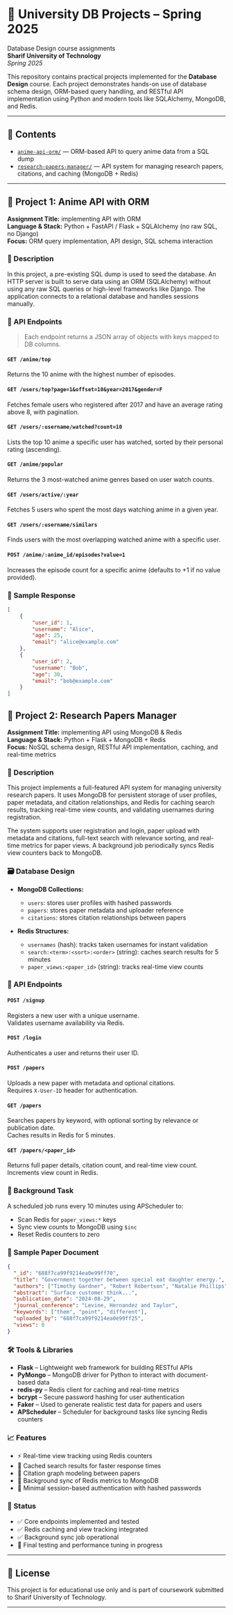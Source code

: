 # 📘 University DB Projects – Spring 2025

Database Design course assignments  
**Sharif University of Technology**  
*Spring 2025*

This repository contains practical projects implemented for the **Database Design** course. Each project demonstrates hands-on use of database schema design, ORM-based query handling, and RESTful API implementation using Python and modern tools like SQLAlchemy, MongoDB, and Redis.

---

## 📁 Contents

- [`anime-api-orm/`](#-project-1-anime-api-with-orm) — ORM-based API to query anime data from a SQL dump
- [`research-papers-manager/`](#-project-2-research-papers-manager) — API system for managing research papers, citations, and caching (MongoDB + Redis)

---

## 📌 Project 1: Anime API with ORM

**Assignment Title:** implementing API with ORM  
**Language & Stack:** Python + FastAPI / Flask + SQLAlchemy (no raw SQL, no Django)  
**Focus:** ORM query implementation, API design, SQL schema interaction

### 🧾 Description

In this project, a pre-existing SQL dump is used to seed the database. An HTTP server is built to serve data using an ORM (SQLAlchemy) without using any raw SQL queries or high-level frameworks like Django. The application connects to a relational database and handles sessions manually.

### 📡 API Endpoints

> Each endpoint returns a JSON array of objects with keys mapped to DB columns.

#### `GET /anime/top`
Returns the 10 anime with the highest number of episodes.

#### `GET /users/top?page=1&offset=10&year=2017&gender=F`
Fetches female users who registered after 2017 and have an average rating above 8, with pagination.

#### `GET /users/:username/watched?count=10`
Lists the top 10 anime a specific user has watched, sorted by their personal rating (ascending).

#### `GET /anime/popular`
Returns the 3 most-watched anime genres based on user watch counts.

#### `GET /users/active/:year`
Fetches 5 users who spent the most days watching anime in a given year.

#### `GET /users/:username/similars`
Finds users with the most overlapping watched anime with a specific user.

#### `POST /anime/:anime_id/episodes?value=1`
Increases the episode count for a specific anime (defaults to +1 if no value provided).

### 🧪 Sample Response

```json
[
    {
        "user_id": 1,
        "username": "Alice",
        "age": 25,
        "email": "alice@example.com"
    },
    {
        "user_id": 2,
        "username": "Bob",
        "age": 30,
        "email": "bob@example.com"
    }
]
```

## 📌 Project 2: Research Papers Manager

**Assignment Title:** implementing API using MongoDB & Redis  
**Language & Stack:** Python + Flask + MongoDB + Redis  
**Focus:** NoSQL schema design, RESTful API implementation, caching, and real-time metrics

### 🧾 Description

This project implements a full-featured API system for managing university research papers. It uses MongoDB for persistent storage of user profiles, paper metadata, and citation relationships, and Redis for caching search results, tracking real-time view counts, and validating usernames during registration.

The system supports user registration and login, paper upload with metadata and citations, full-text search with relevance sorting, and real-time metrics for paper views. A background job periodically syncs Redis view counters back to MongoDB.

### 🗃️ Database Design

- **MongoDB Collections:**
  - `users`: stores user profiles with hashed passwords
  - `papers`: stores paper metadata and uploader reference
  - `citations`: stores citation relationships between papers

- **Redis Structures:**
  - `usernames` (hash): tracks taken usernames for instant validation
  - `search:<term>:<sort>:<order>` (string): caches search results for 5 minutes
  - `paper_views:<paper_id>` (string): tracks real-time view counts

### 📡 API Endpoints

#### `POST /signup`
Registers a new user with a unique username.  
Validates username availability via Redis.

#### `POST /login`
Authenticates a user and returns their user ID.

#### `POST /papers`
Uploads a new paper with metadata and optional citations.  
Requires `X-User-ID` header for authentication.

#### `GET /papers`
Searches papers by keyword, with optional sorting by relevance or publication date.  
Caches results in Redis for 5 minutes.

#### `GET /papers/<paper_id>`
Returns full paper details, citation count, and real-time view count.  
Increments view count in Redis.

### 🔁 Background Task

A scheduled job runs every 10 minutes using APScheduler to:

- Scan Redis for `paper_views:*` keys
- Sync view counts to MongoDB using `$inc`
- Reset Redis counters to zero

### 🧪 Sample Paper Document

```json
{
  "_id": "688f7ca99f9214ea0e99ff70",
  "title": "Government together between special eat daughter energy.",
  "authors": ["Timothy Gardner", "Robert Robertson", "Natalie Phillips"],
  "abstract": "Surface customer think...",
  "publication_date": "2024-08-29",
  "journal_conference": "Levine, Hernandez and Taylor",
  "keywords": ["them", "point", "different"],
  "uploaded_by": "688f7ca99f9214ea0e99ff25",
  "views": 0
}
```
### 🛠️ Tools & Libraries

- **Flask** – Lightweight web framework for building RESTful APIs
- **PyMongo** – MongoDB driver for Python to interact with document-based data
- **redis-py** – Redis client for caching and real-time metrics
- **bcrypt** – Secure password hashing for user authentication
- **Faker** – Used to generate realistic test data for papers and users
- **APScheduler** – Scheduler for background tasks like syncing Redis counters

### 📈 Features

- ⚡ Real-time view tracking using Redis counters
- 🧠 Cached search results for faster response times
- 🔗 Citation graph modeling between papers
- 🔄 Background sync of Redis metrics to MongoDB
- 🔐 Minimal session-based authentication with hashed passwords

### 🚧 Status

- ✅ Core endpoints implemented and tested
- ✅ Redis caching and view tracking integrated
- ✅ Background sync job operational
- 🧪 Final testing and performance tuning in progress

---

## 📎 License

This project is for educational use only and is part of coursework submitted to Sharif University of Technology.

---
